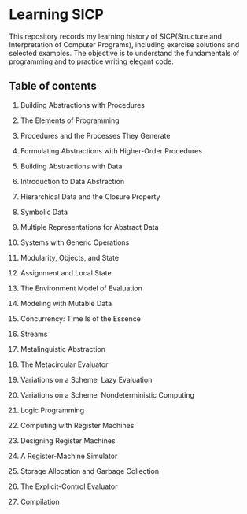 # Learning SICP
This repository records my learning history of SICP(Structure and Interpretation of Computer Programs), including exercise solutions and selected examples. The objective is to understand the fundamentals of programming and to practice writing elegant code. 

## Table of contents

1. Building Abstractions with Procedures
  1. The Elements of Programming
  2. Procedures and the Processes They Generate
  3. Formulating Abstractions with Higher-Order Procedures

2. Building Abstractions with Data
  1. Introduction to Data Abstraction
  2. Hierarchical Data and the Closure Property
  3. Symbolic Data
  4. Multiple Representations for Abstract Data
  5. Systems with Generic Operations
  
3. Modularity, Objects, and State
  1. Assignment and Local State
  2. The Environment Model of Evaluation
  3. Modeling with Mutable Data
  4. Concurrency: Time Is of the Essence
  5. Streams

4. Metalinguistic Abstraction
  1.  The Metacircular Evaluator
  2.  Variations on a Scheme ­ Lazy Evaluation
  3.  Variations on a Scheme ­ Nondeterministic Computing
  4.  Logic Programming

5. Computing with Register Machines
  1.  Designing Register Machines
  2.  A Register-Machine Simulator
  3.  Storage Allocation and Garbage Collection
  4.  The Explicit-Control Evaluator
  5.  Compilation
  
